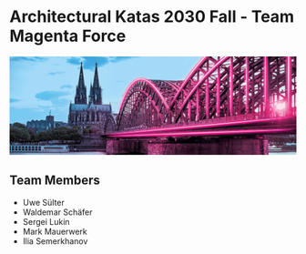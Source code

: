 # Architectural Katas 2030 Fall - Team Magenta Force

<img src="img/462706_unlimited_master_Koeln_S.jpg">

## Team Members
* Uwe Sülter
* Waldemar Schäfer
* Sergei Lukin
* Mark Mauerwerk
* Ilia Semerkhanov


